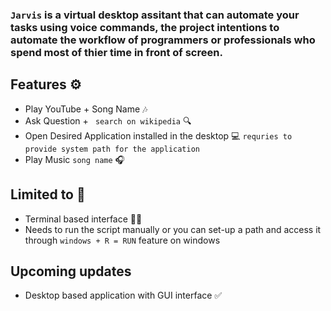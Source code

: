 ### ```Jarvis``` is a virtual desktop assitant that can automate your tasks using voice commands, the project intentions to automate the workflow of programmers or professionals who spend most of thier time in front of screen.

## Features ⚙

- Play YouTube  + Song Name 🎶
- Ask Question + ``` search on wikipedia``` 🔍
- Open Desired Application installed in the desktop 💻 ```requries to provide system path for the application```
- Play Music ```song name```  🎧


## Limited to 🚧

- Terminal based interface 👩‍💻
- Needs to run the script manually or you can set-up a path and access it through ```windows + R = RUN``` feature on windows 


## Upcoming updates 

- Desktop based application with GUI interface ✅
